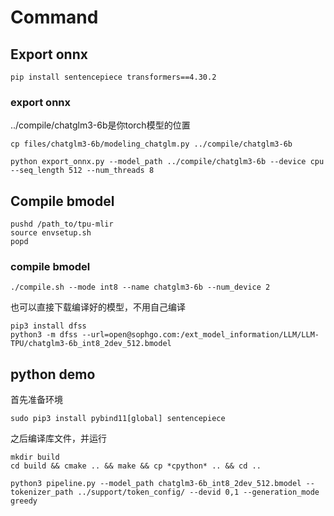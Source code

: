 # Command

## Export onnx

```shell
pip install sentencepiece transformers==4.30.2
```

### export onnx
../compile/chatglm3-6b是你torch模型的位置
```shell
cp files/chatglm3-6b/modeling_chatglm.py ../compile/chatglm3-6b

python export_onnx.py --model_path ../compile/chatglm3-6b --device cpu --seq_length 512 --num_threads 8
```

## Compile bmodel

```shell
pushd /path_to/tpu-mlir
source envsetup.sh
popd
```

### compile bmodel
```shell
./compile.sh --mode int8 --name chatglm3-6b --num_device 2
```

也可以直接下载编译好的模型，不用自己编译
```shell
pip3 install dfss
python3 -m dfss --url=open@sophgo.com:/ext_model_information/LLM/LLM-TPU/chatglm3-6b_int8_2dev_512.bmodel
```

## python demo
首先准备环境
```shell
sudo pip3 install pybind11[global] sentencepiece
```
之后编译库文件，并运行
```shell
mkdir build
cd build && cmake .. && make && cp *cpython* .. && cd ..

python3 pipeline.py --model_path chatglm3-6b_int8_2dev_512.bmodel --tokenizer_path ../support/token_config/ --devid 0,1 --generation_mode greedy
```
